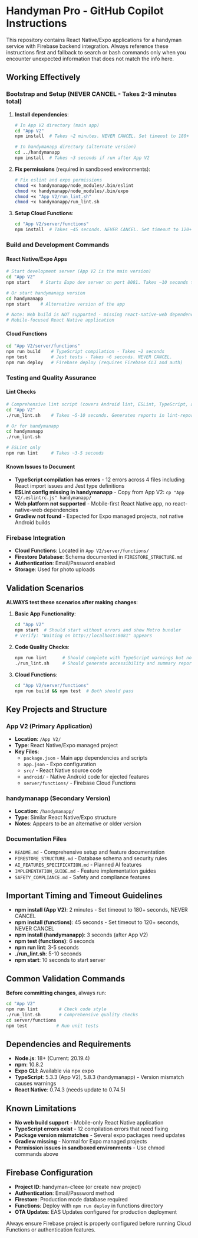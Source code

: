 # Handyman Pro - GitHub Copilot Instructions

This repository contains React Native/Expo applications for a handyman service with Firebase backend integration. Always reference these instructions first and fallback to search or bash commands only when you encounter unexpected information that does not match the info here.

## Working Effectively

### Bootstrap and Setup (NEVER CANCEL - Takes 2-3 minutes total)
1. **Install dependencies**:
   ```bash
   # In App V2 directory (main app)
   cd "App V2"
   npm install  # Takes ~2 minutes. NEVER CANCEL. Set timeout to 180+ seconds.
   
   # In handymanapp directory (alternate version)  
   cd ../handymanapp
   npm install  # Takes ~3 seconds if run after App V2
   ```

2. **Fix permissions** (required in sandboxed environments):
   ```bash
   # Fix eslint and expo permissions
   chmod +x handymanapp/node_modules/.bin/eslint
   chmod +x handymanapp/node_modules/.bin/expo
   chmod +x "App V2/run_lint.sh"
   chmod +x handymanapp/run_lint.sh
   ```

3. **Setup Cloud Functions**:
   ```bash
   cd "App V2/server/functions"
   npm install  # Takes ~45 seconds. NEVER CANCEL. Set timeout to 120+ seconds.
   ```

### Build and Development Commands

#### React Native/Expo Apps
```bash
# Start development server (App V2 is the main version)
cd "App V2" 
npm start    # Starts Expo dev server on port 8081. Takes ~10 seconds to start.

# Or start handymanapp version
cd handymanapp
npm start    # Alternative version of the app

# Note: Web build is NOT supported - missing react-native-web dependencies
# Mobile-focused React Native application
```

#### Cloud Functions  
```bash
cd "App V2/server/functions"
npm run build    # TypeScript compilation - Takes ~2 seconds
npm test         # Jest tests - Takes ~6 seconds. NEVER CANCEL.
npm run deploy   # Firebase deploy (requires Firebase CLI and auth)
```

### Testing and Quality Assurance

#### Lint Checks
```bash
# Comprehensive lint script (covers Android lint, ESLint, TypeScript, accessibility)
cd "App V2"
./run_lint.sh    # Takes ~5-10 seconds. Generates reports in lint-reports/

# Or for handymanapp
cd handymanapp  
./run_lint.sh

# ESLint only
npm run lint     # Takes ~3-5 seconds
```

#### Known Issues to Document
- **TypeScript compilation has errors** - 12 errors across 4 files including React import issues and Jest type definitions
- **ESLint config missing in handymanapp** - Copy from App V2: `cp "App V2/.eslintrc.js" handymanapp/`
- **Web platform not supported** - Mobile-first React Native app, no react-native-web dependencies
- **Gradlew not found** - Expected for Expo managed projects, not native Android builds

### Firebase Integration
- **Cloud Functions**: Located in `App V2/server/functions/`
- **Firestore Database**: Schema documented in `FIRESTORE_STRUCTURE.md`
- **Authentication**: Email/Password enabled
- **Storage**: Used for photo uploads

## Validation Scenarios

**ALWAYS test these scenarios after making changes**:

1. **Basic App Functionality**:
   ```bash
   cd "App V2"
   npm start  # Should start without errors and show Metro bundler
   # Verify: "Waiting on http://localhost:8081" appears
   ```

2. **Code Quality Checks**:
   ```bash
   npm run lint      # Should complete with TypeScript warnings but no fatal errors
   ./run_lint.sh     # Should generate accessibility and summary reports
   ```

3. **Cloud Functions**:
   ```bash
   cd "App V2/server/functions"
   npm run build && npm test  # Both should pass
   ```

## Key Projects and Structure

### App V2 (Primary Application)
- **Location**: `/App V2/`
- **Type**: React Native/Expo managed project
- **Key Files**:
  - `package.json` - Main app dependencies and scripts
  - `app.json` - Expo configuration
  - `src/` - React Native source code
  - `android/` - Native Android code for ejected features
  - `server/functions/` - Firebase Cloud Functions

### handymanapp (Secondary Version)  
- **Location**: `/handymanapp/`
- **Type**: Similar React Native/Expo structure
- **Notes**: Appears to be an alternative or older version

### Documentation Files
- `README.md` - Comprehensive setup and feature documentation
- `FIRESTORE_STRUCTURE.md` - Database schema and security rules
- `AI_FEATURES_SPECIFICATION.md` - Planned AI features
- `IMPLEMENTATION_GUIDE.md` - Feature implementation guides
- `SAFETY_COMPLIANCE.md` - Safety and compliance features

## Important Timing and Timeout Guidelines

- **npm install (App V2)**: 2 minutes - Set timeout to 180+ seconds, NEVER CANCEL
- **npm install (functions)**: 45 seconds - Set timeout to 120+ seconds, NEVER CANCEL  
- **npm install (handymanapp)**: 3 seconds (after App V2)
- **npm test (functions)**: 6 seconds
- **npm run lint**: 3-5 seconds
- **./run_lint.sh**: 5-10 seconds
- **npm start**: 10 seconds to start server

## Common Validation Commands

**Before committing changes**, always run:
```bash
cd "App V2"
npm run lint        # Check code style
./run_lint.sh       # Comprehensive quality checks
cd server/functions
npm test           # Run unit tests
```

## Dependencies and Requirements

- **Node.js**: 18+ (Current: 20.19.4)
- **npm**: 10.8.2  
- **Expo CLI**: Available via npx expo
- **TypeScript**: 5.3.3 (App V2), 5.8.3 (handymanapp) - Version mismatch causes warnings
- **React Native**: 0.74.3 (needs update to 0.74.5)

## Known Limitations

- **No web build support** - Mobile-only React Native application
- **TypeScript errors exist** - 12 compilation errors that need fixing
- **Package version mismatches** - Several expo packages need updates
- **Gradlew missing** - Normal for Expo managed projects
- **Permission issues in sandboxed environments** - Use chmod commands above

## Firebase Configuration

- **Project ID**: handyman-c1eee (or create new project)
- **Authentication**: Email/Password method
- **Firestore**: Production mode database required
- **Functions**: Deploy with `npm run deploy` in functions directory
- **OTA Updates**: EAS Updates configured for production deployment

Always ensure Firebase project is properly configured before running Cloud Functions or authentication features.